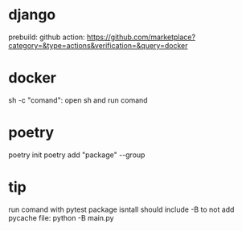 # django
prebuild: github action: https://github.com/marketplace?category=&type=actions&verification=&query=docker

# docker
sh -c "comand": open sh and run comand

# poetry
poetry init
poetry add "package" --group <name>

# tip
run comand with pytest package isntall should include -B to not add pycache file: 
python -B main.py